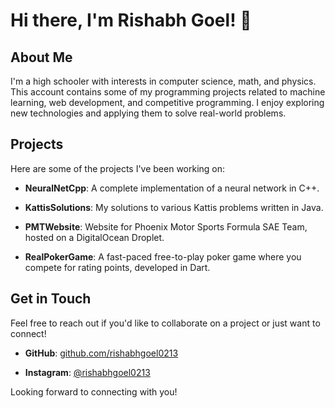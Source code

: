 # Hi there, I'm Rishabh Goel! 👋

## About Me

I'm a high schooler with interests in computer science, math, and physics. This account contains some of my programming projects related to machine learning, web development, and competitive programming. I enjoy exploring new technologies and applying them to solve real-world problems.

## Projects

Here are some of the projects I've been working on:

- **NeuralNetCpp**: A complete implementation of a neural network in C++. 

- **KattisSolutions**: My solutions to various Kattis problems written in Java. 

- **PMTWebsite**: Website for Phoenix Motor Sports Formula SAE Team, hosted on a DigitalOcean Droplet. 

- **RealPokerGame**: A fast-paced free-to-play poker game where you compete for rating points, developed in Dart. 

## Get in Touch

Feel free to reach out if you'd like to collaborate on a project or just want to connect!

- **GitHub**: [github.com/rishabhgoel0213](https://github.com/rishabhgoel0213)

- **Instagram**: [@rishabhgoel0213](https://www.instagram.com/rishabhgoel0213/)

Looking forward to connecting with you!

